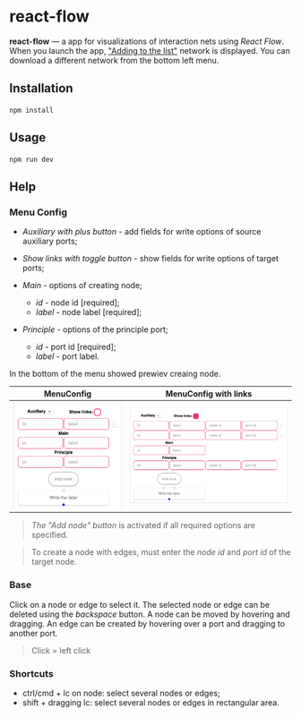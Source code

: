 # react-flow

**react-flow** — a app for visualizations of interaction nets using *React Flow*.
When you launch the app, ["Adding to the list"](./saved-nets/app_list.json) network is displayed. You can download a different network from the bottom left menu.

## Installation

```shell
npm install
```

## Usage

```shell
npm run dev
```

## Help

### Menu Config

* *Auxiliary with plus button* - add fields for write options of source auxiliary ports;
* *Show links with toggle button* - show fields for write options of target ports;

* *Main* - options of creating node;
  * *id* - node id [required];
  * *label* - node label [required];

* *Principle* - options of the principle port;
  * *id* - port id [required];
  * *label* - port label.

In the bottom of the menu showed prewiev creaing node.

| MenuConfig | MenuConfig with links |
|-|--|
|![MenuConfig screen](./screens/MenuConfig.png)|![MenuConfig screen](./screens/MenuConfig_links.png)|

> *The "Add node" button* is activated if all required options are specified.

> To create a node with edges, must enter the *node id* and *port id* of the target node.

### Base

Click on a node or edge to select it. The selected node or edge can be deleted using the *backspace* button. A node can be moved by hovering and dragging. An edge can be created by hovering over a port and dragging to another port.

> Click = left click

### Shortcuts

* ctrl/cmd + lc on node: select several nodes or edges;
* shift + dragging lc: select several nodes or edges in rectangular area.
